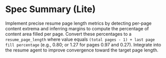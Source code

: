 # Spec Summary (Lite)

Implement precise resume page length metrics by detecting per-page content extrema and inferring margins to compute the percentage of content area filled per page. Convert these percentages to a `resume_page_length` where value equals `(total pages - 1) + last page fill percentage` (e.g., 0.80; or 1.27 for pages 0.97 and 0.27). Integrate into the resume agent to improve convergence toward the target page length.
